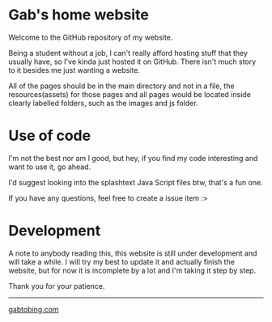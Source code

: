 # Gab's home website

Welcome to the GitHub repository of my website.

Being a student without a job, I can't really afford hosting stuff that they usually have, so I've kinda just hosted it on GitHub. There isn't much story to it besides me just wanting a website.

All of the pages should be in the main directory and not in a file, the resources(assets) for those pages and all pages would be located inside clearly labelled folders, such as the images and js folder.

# Use of code

I'm not the best nor am I good, but hey, if you find my code interesting and want to use it, go ahead.

I'd suggest looking into the splashtext Java Script files btw, that's a fun one.

If you have any questions, feel free to create a issue item :>

# Development

A note to anybody reading this, this website is still under development and will take a while.
I will try my best to update it and actually finish the website, but for now it is incomplete by a lot and I'm taking it step by step.

Thank you for your patience.

---

<a href="https://gabtobing.com">gabtobing.com</a>
